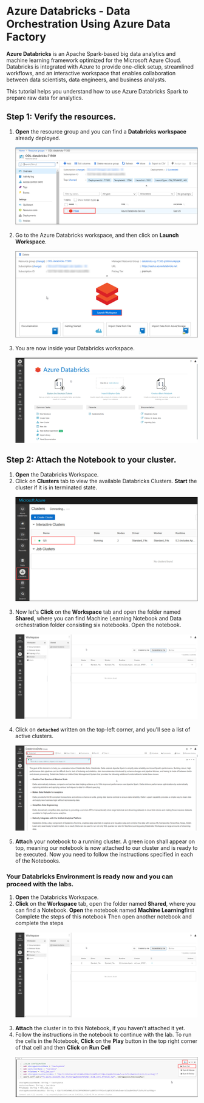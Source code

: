 # Azure Databricks - Data Orchestration Using Azure Data Factory

**Azure Databricks** is an Apache Spark-based big data analytics and machine learning framework optimized for the Microsoft Azure Cloud.
Databricks is integrated with Azure to provide one-click setup, streamlined workflows, and an interactive workspace that enables collaboration between data scientists, data engineers, and business analysts.


This tutorial helps you understand how to use Azure Databricks Spark to prepare raw data for analytics.

## Step 1: Verify the resources.

1. **Open** the resource group and you can find a **Databricks workspace** already deployed.</br></br>
<kbd>![](images/01_rg.jpg)</kbd></br></br>
2. Go to the Azure Databricks workspace, and then click on **Launch Workspace**.</br></br>
<kbd>![](images/02_Launch.jpg)</kbd></br></br>
3. You are now inside your Databricks workspace.</br></br>
<kbd>![](images/delta_8.png)</kbd>


## Step 2: Attach the Notebook to your cluster.

1. **Open** the Databricks Workspace.</br>
2. Click on **Clusters** tab to view the available Databricks Clusters. **Start** the cluster if it is in terminated state.</br></br>
<kbd>![](images/03_cluster.jpg)</kbd></br></br>
3. Now let's **Click** on the **Workspace** tab and open the folder named **Shared**, where you can find Machine Learning Notebook and Data orchestration folder consisting six notebooks. Open the  notebook.</br></br>
<kbd>![](images/delta_11.png)</kbd></br></br>
4. Click on **`detached`** written on the top-left corner, and you'll see a list of active clusters.</br></br>
<kbd>![](images/delta_12.png)</kbd></br></br>
5. **Attach** your notebook to a running cluster. A green icon shall appear on top, meaning our notebook is now attached to our cluster and is ready to be executed. Now you need to follow the instructions specified in each of the Notebooks.

### Your Databricks Environment is ready now and you can proceed with the labs.
1. **Open** the Databricks Workspace.</br>
2. **Click** on the **Workspace** tab, open the folder named **Shared**, where you can find a Notebook. **Open** the notebook named **Machine Learning**first Complete the steps of this notebook Then open another notebook and complete the steps</br></br>
<kbd>![](images/delta_11.png)</kbd></br></br>
3. **Attach** the cluster in to this Notebook, if you haven't attached it yet.</br>
4. Follow the instructions in the notebook to continue with the lab. To run the cells in the Notebook, **Click** on the **Play** button in the top right corner of that cell and then **Click** on **Run Cell**</br></br>
<kbd>![](images/run_cell.jpg)</kbd></br>

